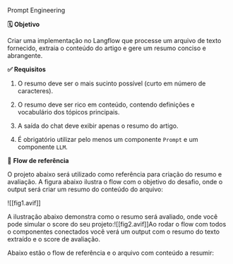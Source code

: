 Prompt Engineering

**🗓️** **Objetivo**

Criar uma implementação no Langflow que processe um arquivo de texto fornecido, extraia o conteúdo do artigo e gere um resumo conciso e abrangente.

**✅ Requisitos**

1. O resumo deve ser o mais sucinto possível (curto em número de caracteres).
    
2. O resumo deve ser rico em conteúdo, contendo definições e vocabulário dos tópicos principais.
    
3. A saída do chat deve exibir apenas o resumo do artigo.
    
4. É obrigatório utilizar pelo menos um componente `Prompt` e um componente `LLM`.
    

🔎 **Flow de referência**

O projeto abaixo será utilizado como referência para criação do resumo e avaliação. A figura abaixo ilustra o flow com o objetivo do desafio, onde o output será criar um resumo do conteúdo do arquivo:

![[fig1.avif]]

A ilustração abaixo demonstra como o resumo será avaliado, onde você pode simular o score do seu projeto:![[fig2.avif]]Ao rodar o flow com todos o componentes conectados você verá um output com o resumo do texto extraído e o score de avaliação.

Abaixo estão o flow de referência e o arquivo com conteúdo a resumir:


